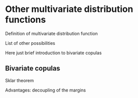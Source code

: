 
# Other multivariate distribution functions

Definition of multivariate distribution function

List of other possibilities

Here just brief introduction to bivariate copulas

## Bivariate copulas

Sklar theorem

Advantages: decoupling of the margins
